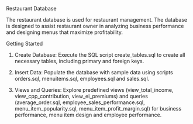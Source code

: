 Restaurant Database

The restaurant database is used for restaurant management. The database is designed to assist restaurant owner in analyzing business performance and designing menus that maximize profitability.

Getting Started

1. Create Database: Execute the SQL script create_tables.sql to create all necessary tables, including primary and foreign keys.

2. Insert Data: Populate the database with sample data using scripts orders.sql, menuitems.sql, employees.sql and sales.sql.

3. Views and Queries: Explore predefined views (view_total_income, view_cpp_contribution, view_ei_premiums) and queries (average_order.sql, employee_sales_performance.sql, menu_item_popularity.sql, menu_item_profit_margin.sql) for business performance, menu item design and employee performance.

